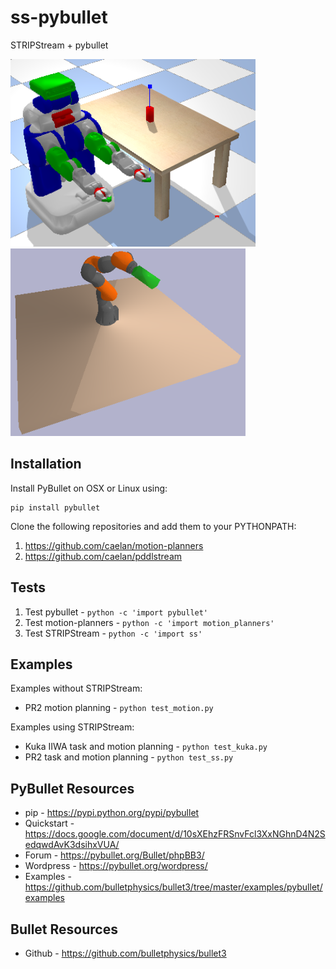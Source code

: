 # ss-pybullet
STRIPStream + pybullet

<!--![Alt text](images/test.png?raw=true "Title")-->
<img src="images/pr2.png" height="300">&emsp;<img src="images/kuka.png" height="300">


## Installation
Install PyBullet on OSX or Linux using: 
```
pip install pybullet
```

Clone the following repositories and add them to your PYTHONPATH:
1) https://github.com/caelan/motion-planners
2) https://github.com/caelan/pddlstream

## Tests

1) Test pybullet - ```python -c 'import pybullet'```
2) Test motion-planners - ```python -c 'import motion_planners'```
3) Test STRIPStream - ```python -c 'import ss'```

## Examples

Examples without STRIPStream:
* PR2 motion planning - ```python test_motion.py```

Examples using STRIPStream:
* Kuka IIWA task and motion planning - ```python test_kuka.py```
* PR2 task and motion planning - ```python test_ss.py```

## PyBullet Resources
* pip - https://pypi.python.org/pypi/pybullet
* Quickstart - https://docs.google.com/document/d/10sXEhzFRSnvFcl3XxNGhnD4N2SedqwdAvK3dsihxVUA/
* Forum - https://pybullet.org/Bullet/phpBB3/
* Wordpress - https://pybullet.org/wordpress/
* Examples - https://github.com/bulletphysics/bullet3/tree/master/examples/pybullet/examples

## Bullet Resources
* Github - https://github.com/bulletphysics/bullet3
